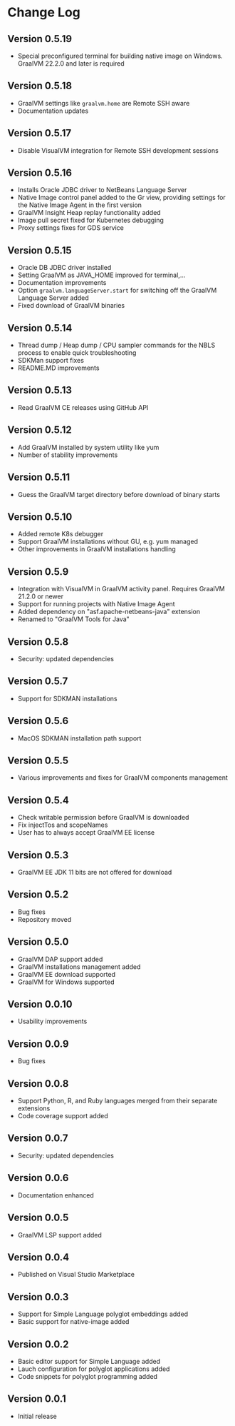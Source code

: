 # Change Log
## Version 0.5.19
* Special preconfigured terminal for building native image on Windows. GraalVM 22.2.0 and later is required

## Version 0.5.18
* GraalVM settings like `graalvm.home` are Remote SSH aware
* Documentation updates

## Version 0.5.17
* Disable VisualVM integration for Remote SSH development sessions

## Version 0.5.16
* Installs Oracle JDBC driver to NetBeans Language Server
* Native Image control panel added to the Gr view, providing settings for the Native Image Agent in the first version
* GraalVM Insight Heap replay functionality added
* Image pull secret fixed for Kubernetes debugging
* Proxy settings fixes for GDS service

## Version 0.5.15
* Oracle DB JDBC driver installed
* Setting GraalVM as JAVA_HOME improved for terminal,...
* Documentation improvements 
* Option `graalvm.languageServer.start` for switching off the GraalVM Language Server added
* Fixed download of GraalVM binaries
## Version 0.5.14
* Thread dump / Heap dump / CPU sampler commands for the NBLS process to enable quick troubleshooting
* SDKMan support fixes
* README.MD improvements

## Version 0.5.13
* Read GraalVM CE releases using GitHub API

## Version 0.5.12
* Add GraalVM installed by system utility like yum
* Number of stability improvements

## Version 0.5.11
* Guess the GraalVM target directory before download of binary starts

## Version 0.5.10
* Added remote K8s debugger
* Support GraalVM installations without GU, e.g. yum managed
* Other improvements in GraalVM installations handling

## Version 0.5.9
* Integration with VisualVM in GraalVM activity panel. Requires GraalVM 21.2.0 or newer
* Support for running projects with Native Image Agent
* Added dependency on "asf.apache-netbeans-java" extension
* Renamed to "GraalVM Tools for Java"

## Version 0.5.8
* Security: updated dependencies

## Version 0.5.7
* Support for SDKMAN installations

## Version 0.5.6
* MacOS SDKMAN installation path support

## Version 0.5.5
* Various improvements and fixes for GraalVM components management

## Version 0.5.4
* Check writable permission before GraalVM is downloaded
* Fix injectTos and scopeNames
* User has to always accept GraalVM EE license

## Version 0.5.3
* GraalVM EE JDK 11 bits are not offered for download

## Version 0.5.2
* Bug fixes
* Repository moved

## Version 0.5.0
* GraalVM DAP support added
* GraalVM installations management added
* GraalVM EE download supported
* GraalVM for Windows supported

## Version 0.0.10
* Usability improvements

## Version 0.0.9
* Bug fixes

## Version 0.0.8
* Support Python, R, and Ruby languages merged from their separate extensions
* Code coverage support added

## Version 0.0.7
* Security: updated dependencies

## Version 0.0.6
* Documentation enhanced

## Version 0.0.5
* GraalVM LSP support added

## Version 0.0.4
* Published on Visual Studio Marketplace

## Version 0.0.3
* Support for Simple Language polyglot embeddings added
* Basic support for native-image added

## Version 0.0.2
* Basic editor support for Simple Language added
* Lauch configuration for polyglot applications added
* Code snippets for polyglot programming added

## Version 0.0.1
* Initial release
